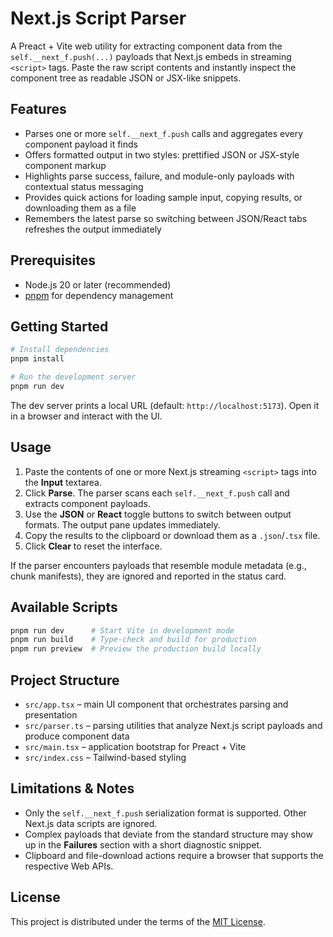 # Next.js Script Parser

A Preact + Vite web utility for extracting component data from the `self.__next_f.push(...)` payloads that Next.js embeds in streaming `<script>` tags. Paste the raw script contents and instantly inspect the component tree as readable JSON or JSX-like snippets.

## Features

- Parses one or more `self.__next_f.push` calls and aggregates every component payload it finds
- Offers formatted output in two styles: prettified JSON or JSX-style component markup
- Highlights parse success, failure, and module-only payloads with contextual status messaging
- Provides quick actions for loading sample input, copying results, or downloading them as a file
- Remembers the latest parse so switching between JSON/React tabs refreshes the output immediately

## Prerequisites

- Node.js 20 or later (recommended)
- [pnpm](https://pnpm.io/) for dependency management

## Getting Started

```bash
# Install dependencies
pnpm install

# Run the development server
pnpm run dev
```

The dev server prints a local URL (default: `http://localhost:5173`). Open it in a browser and interact with the UI.

## Usage

1. Paste the contents of one or more Next.js streaming `<script>` tags into the **Input** textarea.
2. Click **Parse**. The parser scans each `self.__next_f.push` call and extracts component payloads.
3. Use the **JSON** or **React** toggle buttons to switch between output formats. The output pane updates immediately.
4. Copy the results to the clipboard or download them as a `.json`/`.tsx` file.
5. Click **Clear** to reset the interface.

If the parser encounters payloads that resemble module metadata (e.g., chunk manifests), they are ignored and reported in the status card.

## Available Scripts

```bash
pnpm run dev      # Start Vite in development mode
pnpm run build    # Type-check and build for production
pnpm run preview  # Preview the production build locally
```

## Project Structure

- `src/app.tsx` – main UI component that orchestrates parsing and presentation
- `src/parser.ts` – parsing utilities that analyze Next.js script payloads and produce component data
- `src/main.tsx` – application bootstrap for Preact + Vite
- `src/index.css` – Tailwind-based styling

## Limitations & Notes

- Only the `self.__next_f.push` serialization format is supported. Other Next.js data scripts are ignored.
- Complex payloads that deviate from the standard structure may show up in the **Failures** section with a short diagnostic snippet.
- Clipboard and file-download actions require a browser that supports the respective Web APIs.

## License

This project is distributed under the terms of the [MIT License](LICENSE).
